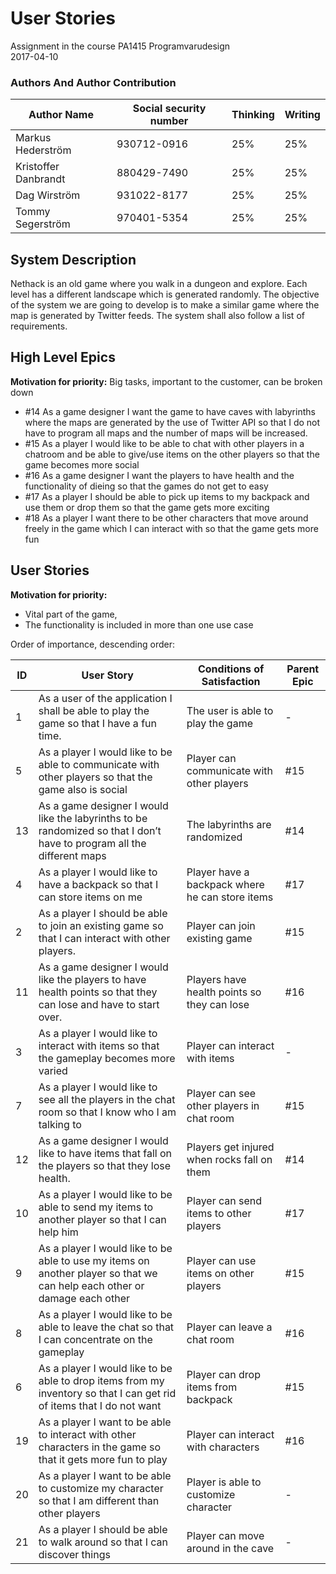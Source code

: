 # User Stories

Assignment in the course PA1415 Programvarudesign  
2017-04-10  

### Authors And Author Contribution

| Author Name	          | Social security number	| Thinking	 | Writing	|
| -------------         |------------------------	| ---------- |--------- |
|Markus Hederström      | 930712-0916 		        |   25% 	   |	     25%|
|Kristoffer Danbrandt   | 880429-7490      		    |   25% 	   |		   25%|
|Dag Wirström           | 931022-8177      		    |   25% 	   |		   25%|
|Tommy Segerström       | 970401-5354      		    |   25% 	   |		   25%|

## System Description
Nethack is an old game where you walk in a dungeon and explore. Each level has a different landscape which is generated randomly. The objective of the system we are going to develop is to make a similar game where the map is generated by Twitter feeds. The system shall also follow a list of requirements.

## High Level Epics
**Motivation for priority:** Big tasks, important to the customer, can be broken down

* #14 As a game designer I want the game to have caves with labyrinths where the maps are generated by the use of Twitter API so that I do not have to program all maps and the number of maps will be increased.
* #15 As a player I would like to be able to chat with other players in a chatroom and be able to give/use items on the other players so that the game becomes more social
* #16 As a game designer I want the players to have health and the functionality of dieing so that the games do not get to easy
* #17 As a player I should be able to pick up items to my backpack and use them or drop them so that the game gets more exciting
* #18 As a player I want there to be other characters that move around freely in the game which I can interact with so that the game gets more fun

## User Stories
**Motivation for priority:**  
* Vital part of the game,
* The functionality is included in more than one use case

Order of importance, descending order:  

|ID	          | User Story	                                                                                                  |           Conditions of Satisfaction            | Parent Epic   |
|--|--------------------------------------------------------------------------------------------------------------------------|-------------------------------------------------|---------------|
|1 | As a user of the application I shall be able to play the game so that I have a fun time.                                 |The user is able to play the game                |    -          |
|5 | As a player I would like to be able to communicate with other players so that the game also is social                    |Player can communicate with other players        |    #15        |
|13| As a game designer I would like the labyrinths to be randomized so that I don’t have to program all the different maps   |The labyrinths are randomized                    |    #14        |
|4 | As a player I would like to have a backpack so that I can store items on me                                              |Player have a backpack where he can store items  |    #17        |
|2 | As a player I should be able to join an existing game so that I can interact with other players.                         |Player can join existing game                    |    #15        |
|11| As a game designer I would like the players to have health points so that they can lose and have to start over.          |Players have health points so they can lose      |    #16        |
|3 | As a player I would like to interact with items so that the gameplay becomes more varied                                 |Player can interact with items                   |    -          |
|7 | As a player I would like to see all the players in the chat room so that I know who I am talking to                      |Player can see other players in chat room        |    #15        |
|12| As a game designer I would like to have items that fall on the players so that they lose health.                         |Players get injured when rocks fall on them      |    #14        |
|10| As a player I would like to be able to send my items to another player so that I can help him                            |Player can send items to other players           |    #17        |
|9 | As a player I would like to be able to use my items on another player so that we can help each other or damage each other|Player can use items on other players            |    #15        |
|8 | As a player I would like to be able to leave the chat so that I can concentrate on the gameplay                          |Player can leave a chat room                     |    #16        |
|6 | As a player I would like to be able to drop items from my inventory so that I can get rid of items that I do not want    |Player can drop items from backpack              |    #15        |
|19| As a player I want to be able to interact with other characters in the game so that it gets more fun to play             |Player can interact with characters              |    #16        |
|20| As a player I want to be able to customize my character so that I am different than other players                        |Player is able to customize character            |    -          |
|21| As a player I should be able to walk around so that I can discover things                                                |Player can move around in the cave               |    -          |  
